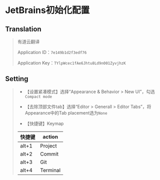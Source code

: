 # JetBrains初始化配置

## Translation

> 有道云翻译
>
> Application ID：`7e149b1d2f3edf76`
>
> Application Key：`TYlpWcec1fAe6Jhtu8Ld9n001ZyvjhzK`

## Setting

>- 【设置紧凑模式】选择“Appearance & Behavior > New UI”，勾选`Compact mode`
>
>- 【去除顶部文件tab】选择“Editor > Generall > Editor Tabs”，将Appearance中的Tab placement选为`None`
>
>- 【快捷键】Keymap
>
>| 快捷键 | action   |
>| ------ | -------- |
>| alt+1  | Project  |
>| alt+2  | Commit   |
>| alt+3  | Git      |
>| alt+4  | Terminal |
>
>